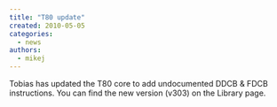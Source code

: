 ```yaml
---
title: "T80 update"
created: 2010-05-05
categories: 
  - news
authors: 
  - mikej
---
```


Tobias has updated the T80 core to add undocumented DDCB & FDCB instructions. You can find the new version (v303) on the Library page.
